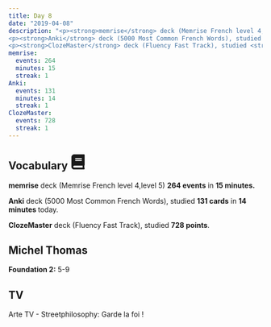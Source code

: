 ```yaml
---
title: Day 8
date: "2019-04-08"
description: "<p><strong>memrise</strong> deck (Memrise French level 4,level 5) <strong>264 events</strong> in <strong>15 minutes.</strong></p>
<p><strong>Anki</strong> deck (5000 Most Common French Words), studied <strong>131 cards</strong> in <strong>14 minutes </strong>today.</p>
<p><strong>ClozeMaster</strong> deck (Fluency Fast Track), studied <strong>728 points</strong.</p>"
memrise: 
  events: 264
  minutes: 15
  streak: 1
Anki:
  events: 131
  minutes: 14
  streak: 1
ClozeMaster:
  events: 728
  streak: 1
---
```


<h2>Vocabulary <svg height="30" width="30" aria-hidden="true" focusable="false" data-prefix="fas" data-icon="book" class="svg-inline--fa fa-book fa-w-14" role="img" xmlns="http://www.w3.org/2000/svg" viewBox="0 0 448 512"><path fill="currentColor" d="M448 360V24c0-13.3-10.7-24-24-24H96C43 0 0 43 0 96v320c0 53 43 96 96 96h328c13.3 0 24-10.7 24-24v-16c0-7.5-3.5-14.3-8.9-18.7-4.2-15.4-4.2-59.3 0-74.7 5.4-4.3 8.9-11.1 8.9-18.6zM128 134c0-3.3 2.7-6 6-6h212c3.3 0 6 2.7 6 6v20c0 3.3-2.7 6-6 6H134c-3.3 0-6-2.7-6-6v-20zm0 64c0-3.3 2.7-6 6-6h212c3.3 0 6 2.7 6 6v20c0 3.3-2.7 6-6 6H134c-3.3 0-6-2.7-6-6v-20zm253.4 250H96c-17.7 0-32-14.3-32-32 0-17.6 14.4-32 32-32h285.4c-1.9 17.1-1.9 46.9 0 64z"></path></svg></h2>
<p><strong>memrise</strong> deck (Memrise French level 4,level 5) <strong>264 events</strong> in <strong>15 minutes.</strong></p>
<p><strong>Anki</strong> deck (5000 Most Common French Words), studied <strong>131 cards</strong> in <strong>14 minutes </strong>today.</p>
<p><strong>ClozeMaster</strong> deck (Fluency Fast Track), studied <strong>728 points</strong>.</p>

<h2>Michel Thomas</h2>
<strong>Foundation 2:</strong> 5-9

<h2>TV</h2>
Arte TV - Streetphilosophy: Garde la foi !

